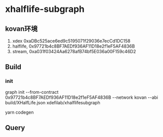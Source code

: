 # xhalflife-subgraph

## kovan环境

1. xdex 0xaDBc525ace6ed9c5195071f29036e7ecCd1DC158
2. halflife, 0x97721b4c8BF7AEDf936AF11D18e2f1eF5AF4836B
3. stream, 0xa031f03424Aa6278afB74bf5E036a00F159c46D2

## Build

### init

graph init --from-contract 0x97721b4c8BF7AEDf936AF11D18e2f1eF5AF4836B --network kovan --abi build/XHalfLife.json  xdefilab/xhalflifesubgraph

yarn codegen

## Query
